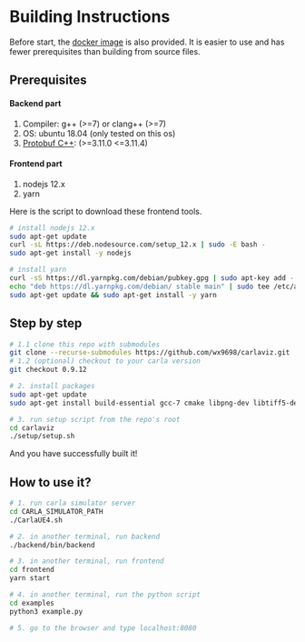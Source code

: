 # Building Instructions

Before start, the [docker image](https://github.com/wx9698/carlaviz#docker-image) is also provided. It is easier to use and has fewer prerequisites than building from source files.

## Prerequisites
#### Backend part
1. Compiler: g++ (>=7) or clang++ (>=7)
2. OS: ubuntu 18.04 (only tested on this os)
3. [Protobuf C++](https://github.com/protocolbuffers/protobuf/blob/master/src/README.md): (>=3.11.0 <=3.11.4)

#### Frontend part
1. nodejs 12.x
2. yarn

Here is the script to download these frontend tools.
```bash
# install nodejs 12.x
sudo apt-get update
curl -sL https://deb.nodesource.com/setup_12.x | sudo -E bash -
sudo apt-get install -y nodejs

# install yarn
curl -sS https://dl.yarnpkg.com/debian/pubkey.gpg | sudo apt-key add -
echo "deb https://dl.yarnpkg.com/debian/ stable main" | sudo tee /etc/apt/sources.list.d/yarn.list
sudo apt-get update && sudo apt-get install -y yarn
```

## Step by step
```bash
# 1.1 clone this repo with submodules
git clone --recurse-submodules https://github.com/wx9698/carlaviz.git
# 1.2 (optional) checkout to your carla version
git checkout 0.9.12

# 2. install packages
sudo apt-get update
sudo apt-get install build-essential gcc-7 cmake libpng-dev libtiff5-dev libjpeg-dev tzdata sed curl wget unzip autoconf libtool

# 3. run setup script from the repo's root
cd carlaviz
./setup/setup.sh
```

And you have successfully built it!

## How to use it?
```bash
# 1. run carla simulator server
cd CARLA_SIMULATOR_PATH
./CarlaUE4.sh

# 2. in another terminal, run backend
./backend/bin/backend

# 3. in another terminal, run frontend
cd frontend
yarn start

# 4. in another terminal, run the python script
cd examples
python3 example.py

# 5. go to the browser and type localhost:8080
```